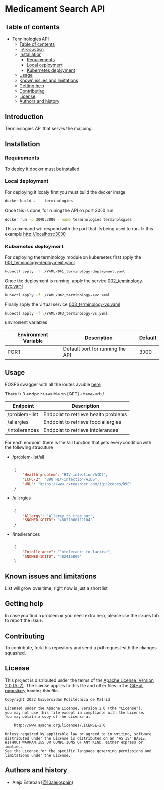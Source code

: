 Medicament Search API
=================================================

Table of contents
-----------------
- [Terminologies API](#terminologies)
  - [Table of contents](#table-of-contents)
  - [Introduction](#introduction)
  - [Installation](#installation)
    - [Requirements](#requirements)
    - [Local deployment](#local-deployment)
    - [Kubernetes deployment](#kubernetes-deployment)
  - [Usage](#usage)
  - [Known issues and limitations](#known-issues-and-limitations)
  - [Getting help](#getting-help)
  - [Contributing](#contributing)
  - [License](#license)
  - [Authors and history](#authors-and-history)

Introduction
------------
Terminologies API that serves the mapping.

Installation
------------
### Requirements
To deploy it docker must be installed.

### Local deployment
For deploying it localy first you must build the docker image

```bash
docker build . -t terminologies
```
Once this is done, for runing the API on port 3000 run:

```bash
docker run -p 3000:3000 --name terminologies terminologies
```
This command will respond with the port that its being used to run. In this example [http://localhost:3000](http://localhost:3000)


### Kubernetes deployment

For deploying the terminology module on kubernetes first apply the [001_terminology-deployment.yaml](https://github.com/Gravitate-Health/terminology/blob/main/YAMLs/001_terminology-deployment.yaml)

```bash
kubectl apply -f ./YAML/001_terminology-deployment.yaml
```
Once the deployment is running, apply the service [002_terminology-svc.yaml](https://github.com/Gravitate-Health/terminology/blob/main/YAMLs/002_terminology-svc.yaml)

```bash
kubectl apply -f ./YAML/002_terminology-svc.yaml
```
Finally apply the virtual service [003_terminology-vs.yaml](https://github.com/Gravitate-Health/terminology/blob/main/YAMLs/003_terminology-vs.yaml)

```bash
kubectl apply -f ./YAML/003_terminology-vs.yaml
```

Enviroment variables

| Environment Variable | Description                                   | Default                         |
|----------------------|-----------------------------------------------|---------------------------------|
| PORT                 | Default port for running the API              | 3000                            |


Usage
-----


FOSPS swagger with all the routes avaible [here](https://fosps.gravitatehealth.eu/swagger-fosps/?urls.primaryName=Terminology%20Service)


There is 3 endpoint avaible on [GET] \<base-url>/

| Endpoint       | Description                                   |
|----------------|-----------------------------------------------|
| /problem-list  | Endpoint to retrieve health problems          |
| /allergies     | Endpoint to retrieve food allergies           | 
| /intollerances | Endpoint to retrieve  intolerances            | 

For each endpoint there is the /all function that gets every condition with the following strucuture


- /problem-list/all
```JSON

    {
        "Health problem": "HIV-infection/AIDS",
        "ICPC-2": "B90 HIV-infection/AIDS",
        "URL": "https://www.rxreasoner.com/icpc2codes/B90"
    }


```
- /allergies 
```JSON

    {
        "Allergy": "Allergy to tree nut",
        "SNOMED-SCITD": "48821000119104"
    }


```
- /intollerances 
```JSON

    {
        "Intollerance": "Intolerance to lactose",
        "SNOMED-SCITD": "782415009"
    }


```

Known issues and limitations
----------------------------

List will grow over time, right now is just a short list


Getting help
------------
In case you find a problem or you need extra help, please use the issues tab to report the issue.

Contributing
------------
To contribute, fork this repository and send a pull request with the changes squashed.

License
------------

This project is distributed under the terms of the [Apache License, Version 2.0 (AL2)](https://www.apache.org/licenses/LICENSE-2.0). The license applies to this file and other files in the [GitHub repository](https://github.com/Gravitate-Health/keycloak) hosting this file.
```
Copyright 2022 Universidad Politécnica de Madrid

Licensed under the Apache License, Version 2.0 (the "License");
you may not use this file except in compliance with the License.
You may obtain a copy of the License at

    http://www.apache.org/licenses/LICENSE-2.0

Unless required by applicable law or agreed to in writing, software
distributed under the License is distributed on an "AS IS" BASIS,
WITHOUT WARRANTIES OR CONDITIONS OF ANY KIND, either express or implied.
See the License for the specific language governing permissions and
limitations under the License.
```

Authors and history
---------------------------
- Alejo Esteban ([@10alejospain](https://github.com/10alejospain))
